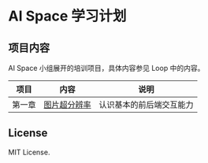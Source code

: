 # AI Space 学习计划

## 项目内容

AI Space 小组展开的培训项目，具体内容参见 Loop 中的内容。

| 项目   | 内容                          | 说明                     |
| ------ | ----------------------------- | ------------------------ |
| 第一章 | [图片超分辨率](./chapter-01/) | 认识基本的前后端交互能力 |

## License

MIT License.
